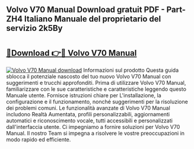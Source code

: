 ## Volvo V70 Manual Download gratuit PDF - Part-ZH4 Italiano Manuale del proprietario del servizio 2k5By

# <h2><a href="http://dfepu95.blite.top/?on=Volvo+V70+Manual">🔗Download 👉🔴 Volvo V70 Manual</a></h2>

[![Volvo V70 Manual download](https://i.imgur.com/lujVjoI.png)](http://dfepu95.blite.top/?on=Volvo+V70+Manual)
Informazioni sul prodotto Questa guida sblocca il potenziale nascosto del tuo nuovo Volvo V70 Manual con suggerimenti e trucchi approfonditi. Prima di utilizzare Volvo V70 Manual, familiarizzare con le sue caratteristiche e caratteristiche leggendo questo Manuale utente. Fornisce istruzioni chiare per L'installazione, la configurazione e il funzionamento, nonché suggerimenti per la risoluzione dei problemi comuni. Le funzionalità avanzate di Volvo V70 Manual includono Realtà Aumentata, profili personalizzabili, aggiornamenti automatici e riconoscimento vocale, tutti accessibili e personalizzati dall'interfaccia utente. Ci impegniamo a fornire soluzioni per Volvo V70 Manual. Il nostro Team si impegna a risolvere le vostre preoccupazioni in modo rapido ed efficiente.
